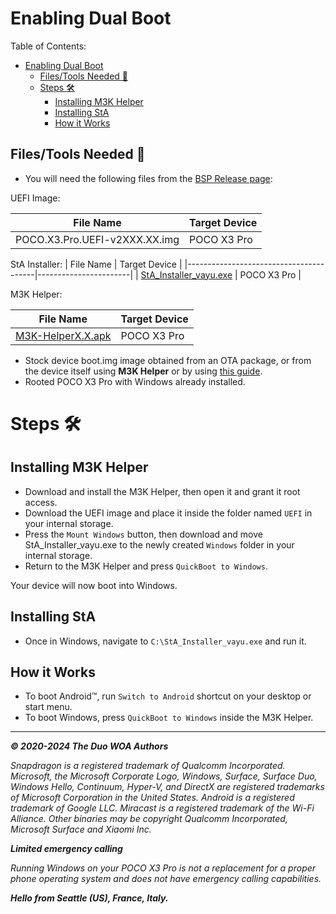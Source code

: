 # Enabling Dual Boot

Table of Contents:

* [Enabling Dual Boot](#enabling-dual-boot)
   * [Files/Tools Needed 📃](#filestools-needed-)
   * [Steps 🛠️](#steps-️)
      * [Installing M3K Helper](#installing-m3k-woa-helper)
      * [Installing StA](#installing-sta)
      * [How it Works](#how-it-works)

## Files/Tools Needed 📃

- You will need the following files from the [BSP Release page](https://github.com/woa-vayu-archive/POCOX3Pro-Releases/releases/latest):

UEFI Image:

| File Name                              | Target Device         |
|----------------------------------------|-----------------------|
| POCO.X3.Pro.UEFI-v2XXX.XX.img          | POCO X3 Pro           |

StA Installer:
| File Name                              | Target Device         |
|----------------------------------------|-----------------------|
| [StA_Installer_vayu.exe](https://github.com/woa-vayu-archive/POCOX3Pro-Guides/raw/main/Files/StA_Installer_vayu.exe)                | POCO X3 Pro           |

M3K Helper:

| File Name                              | Target Device         |
|----------------------------------------|-----------------------|
| [M3K-HelperX.X.apk](https://github.com/woa-vayu-archive/WoA-Helper-M3K/releases/latest)                | POCO X3 Pro           |

- Stock device boot.img image obtained from an OTA package, or from the device itself using **M3K Helper** or by using [this guide](../Other-en/ExtractingPartitions.md).
- Rooted POCO X3 Pro with Windows already installed.

# Steps 🛠️

## Installing M3K Helper

- Download and install the M3K Helper, then open it and grant it root access.
- Download the UEFI image and place it inside the folder named ```UEFI``` in your internal storage.
- Press the ```Mount Windows``` button, then download and move StA_Installer_vayu.exe to the newly created ```Windows``` folder in your internal storage.
- Return to the M3K Helper and press ```QuickBoot to Windows```.

Your device will now boot into Windows.

## Installing StA

- Once in Windows, navigate to ```C:\StA_Installer_vayu.exe``` and run it.

## How it Works

- To boot Android™, run ```Switch to Android``` shortcut on your desktop or start menu.
- To boot Windows, press ```QuickBoot to Windows``` inside the M3K Helper.

---

_**© 2020-2024 The Duo WOA Authors**_

_Snapdragon is a registered trademark of Qualcomm Incorporated. Microsoft, the Microsoft Corporate Logo, Windows, Surface, Surface Duo, Windows Hello, Continuum, Hyper-V, and DirectX are registered trademarks of Microsoft Corporation in the United States. Android is a registered trademark of Google LLC. Miracast is a registered trademark of the Wi-Fi Alliance. Other binaries may be copyright Qualcomm Incorporated, Microsoft Surface and Xiaomi Inc._

_**Limited emergency calling**_

_Running Windows on your POCO X3 Pro is not a replacement for a proper phone operating system and does not have emergency calling capabilities._

_**Hello from Seattle (US), France, Italy.**_
